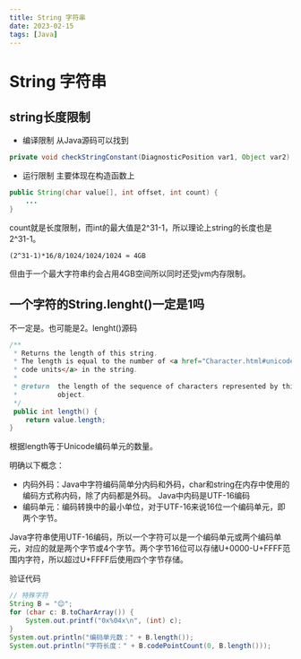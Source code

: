 ```yaml
---
title: String 字符串
date: 2023-02-15
tags: [Java]
---
```

# String 字符串
## string长度限制
- 编译限制
从Java源码可以找到
```java
private void checkStringConstant(DiagnosticPosition var1, Object var2) { if (this.nerrs == 0 && var2 != null && var2 instanceof String && ((String)var2).length() >= 65535) { this.log.error(var1, "limit.string", new Object[0]); ++this.nerrs; } }
```
- 运行限制
主要体现在构造函数上
```java
public String(char value[], int offset, int count) {
    ...
}
```
count就是长度限制，而int的最大值是2^31-1，所以理论上string的长度也是2^31-1。
```
(2^31-1)*16/8/1024/1024/1024 ≈ 4GB
```
但由于一个最大字符串约会占用4GB空间所以同时还受jvm内存限制。
## 一个字符的String.lenght()一定是1吗
不一定是。也可能是2。lenght()源码
```java
/**  
 * Returns the length of this string.
 * The length is equal to the number of <a href="Character.html#unicode">Unicode  
 * code units</a> in the string.  
 *
 * @return  the length of the sequence of characters represented by this  
 *          object.
 */
 public int length() {
    return value.length;
}
```

根据length等于Unicode编码单元的数量。

明确以下概念：
- 内码外码：Java中字符编码简单分内码和外码，char和string在内存中使用的编码方式称内码，除了内码都是外码。 Java中内码是UTF-16编码
- 编码单元：编码转换中的最小单位，对于UTF-16来说16位一个编码单元，即两个字节。

Java字符串使用UTF-16编码，所以一个字符可以是一个编码单元或两个编码单元，对应的就是两个字节或4个字节。两个字节16位可以存储U+0000-U+FFFF范围内字符，所以超过U+FFFF后使用四个字节存储。

验证代码
```java
// 特殊字符  
String B = "😊";  
for (char c: B.toCharArray()) {  
    System.out.printf("0x%04x\n", (int) c);  
}  
System.out.println("编码单元数：" + B.length());  
System.out.println("字符长度：" + B.codePointCount(0, B.length()));
```
